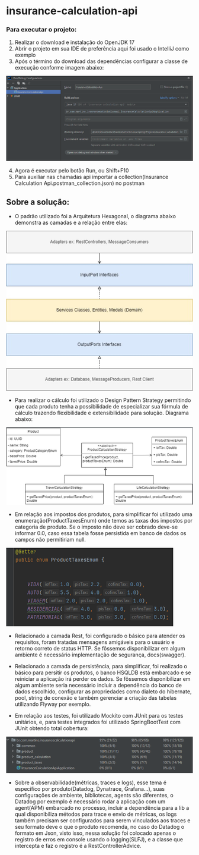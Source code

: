 # insurance-calculation-api

### Para executar o projeto:
1. Realizar o download e instalação do OpenJDK 17
2. Abrir o projeto em sua IDE de preferência aqui foi usado o IntelliJ como exemplo
3. Após o término do download das dependências configurar a classe de execução conforme imagem abaixo:

![img.png](img.png)

4. Agora é executar pelo botão Run, ou Shift+F10
5. Para auxiliar nas chamadas api importar a collection(Insurance Calculation Api.postman_collection.json) no postman 

## Sobre a solução:

* O padrão utilizado foi a Arquitetura Hexagonal, o diagrama abaixo demonstra as camadas e a relação entre elas:

![img_2.png](img_2.png)

* Para realizar o cálculo foi utilizado o Design Pattern Strategy permitindo que cada produto
tenha a possibilidade de especializar sua fórmula de cálculo trazendo flexibilidade e extensibilidade para solução. Diagrama abaixo:

![img_1.png](img_1.png)

* Em relação aos impostos dos produtos, para simplificar foi utilizado uma enumeração(ProductTaxesEnum) onde temos
as taxas dos impostos por categoria de produto. Se o imposto não deve ser cobrado deve-se informar 0.0, caso essa tabela fosse persistida
em banco de dados os campos não permitiriam null.

![img_4.png](img_4.png)

* Relacionado a camada Rest, foi configurado o básico para atender os requisitos, foram tratadas mensagens
amigáveis para o usuário e retorno correto de status HTTP. Se fôssemos disponibilizar em algum ambiente é necessário implementação de segurança, docs(swagger).


* Relacionado a camada de persistência, para simplificar, foi realizado o básico para persitir os produtos, o banco HSQLDB está embarcado e se reiniciar a aplicação
irá perder os dados. Se fôssemos disponibilizar em algum ambiente seria necessário incluir a dependência do banco de dados escolhido, configurar as
propriedades como dialeto do hibernate, pool, string de conexão e também gerenciar a criação das tabelas utilizando Flyway por exemplo.


* Em relação aos testes, foi utilizado Mockito com JUnit para os testes unitários, e, para
testes integrados foi utilizado SpringBootTest com JUnit obtendo total cobertura: 

![img_3.png](img_3.png)

* Sobre a observabilidade(métricas, traces e logs), esse tema é específico por produto(Datadog, Dynatrace, Grafana...), suas configurações de ambiente, bibliotecas, agents são diferentes, o Datadog por exemplo é necessário rodar a aplicação com um agent(APM) embarcado no processo,
incluir a dependência para a lib a qual disponibiliza métodos para trace e envio de métricas, os logs também precisam
ser configurados para serem vinculados aos traces e seu formato deve o que o produto recomenda, no caso do Datadog
o formato em Json, visto isso, nessa solução foi colocado apenas o registro de erros em console usando o logging(SLFJ), e a classe
que intercepta e faz o registro é a RestControllerAdvice.
